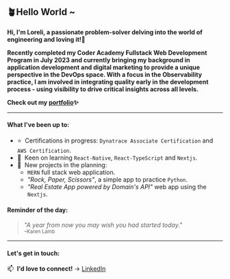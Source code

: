 ## 🪴Hello World ~ ##

**Hi, I'm Loreli, a passionate problem-solver delving into the world of engineering and loving it!💃**

**Recently completed my Coder Academy Fullstack Web Development Program in July 2023 and currently bringing my background in application development and digital marketing to provide a unique perspective in the DevOps space. With a focus in the Observability practice, I am involved in integrating quality early in the development process - using visibility to drive critical insights across all levels.**

**Check out my [portfolio](https://dj-lor.github.io/portfolio/)✨**
______

#### What I've been up to:

- ⭐&nbsp; Certifications in progress: `Dynatrace Associate Certification` and `AWS Certification`.
- 🔭&nbsp; Keen on learning `React-Native`, `React-TypeScript` and `Nextjs`.
- 🌱&nbsp; New projects in the planning:
  - `MERN` full stack web application. 
  - *"Rock, Paper, Scissors"*, a simple app to practice `Python`.
  - *"Real Estate App powered by Domain's API"* web app using the `Nextjs`. 


#### Reminder of the day:
> *"A year from now you may wish you had started today."*
<br/><sub>–Karen Lamb</sub>

---
#### Let's get in touch:

<!-- 🏠&nbsp; **Please visit** → [/](https://) -->

📫&nbsp;  **I'd love to connect!** →  [LinkedIn](https://www.linkedin.com/in/loreli-de-jesus-084b571a5/)

<!--
**DJ-Lor/DJ-Lor** is a ✨ _special_ ✨ repository because its `README.md` (this file) appears on your GitHub profile.

Here are some ideas to get you started:

- 🔭 I’m currently working on ...
- 🌱 I’m currently learning ...
- 👯 I’m looking to collaborate on ...
- 🤔 I’m looking for help with ...
- 💬 Ask me about ...
- 📫 How to reach me: ...
- 😄 Pronouns: ...
- ⚡ Fun fact: ...
-->
